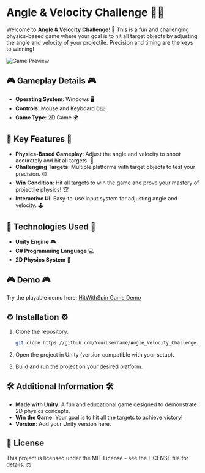 
# Angle & Velocity Challenge 🎯🚀

Welcome to **Angle & Velocity Challenge**! 🎯 This is a fun and challenging physics-based game where your goal is to hit all target objects by adjusting the angle and velocity of your projectile. Precision and timing are the keys to winning!

![Game Preview](https://i.postimg.cc/wB9xLnYS/2024-12-10-111910.png)

## 🎮 Gameplay Details 🎮

- **Operating System**: Windows 🖥️
- **Controls**: Mouse and Keyboard 🖱️⌨️
- **Game Type**: 2D Game 🌍

## 🌟 Key Features 🌟

- **Physics-Based Gameplay**: Adjust the angle and velocity to shoot accurately and hit all targets. 🧮
- **Challenging Targets**: Multiple platforms with target objects to test your precision. 🟡
- **Win Condition**: Hit all targets to win the game and prove your mastery of projectile physics! 🏆
- **Interactive UI**: Easy-to-use input system for adjusting angle and velocity. 🕹️

## 🔧 Technologies Used 🔧

- **Unity Engine** 🎮
- **C# Programming Language** 💻
- **2D Physics System** 🌌

## 🎮 Demo 🎮

Try the playable demo here: [HitWithSpin Game Demo](https://abo-7mood.itch.io/hitwithspin)

## ⚙️ Installation ⚙️

1. Clone the repository:

   ```bash
   git clone https://github.com/YourUsername/Angle_Velocity_Challenge.git
   ```
2. Open the project in Unity (version compatible with your setup).
3. Build and run the project on your desired platform.

## 🛠️ Additional Information 🛠️

- **Made with Unity**: A fun and educational game designed to demonstrate 2D physics concepts.
- **Win the Game**: Your goal is to hit all the targets to achieve victory!
- **Version**: Add your Unity version here.

## 📜 License

This project is licensed under the MIT License - see the LICENSE file for details. ⚖️
